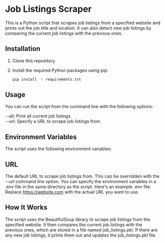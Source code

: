 # Job Listings Scraper
This is a Python script that scrapes job listings from a specified website and prints out the job title and location. It can also detect new job listings by comparing the current job listings with the previous ones.

## Installation
1. Clone this repository.
2. Install the required Python packages using pip:

    ```bash
    pip install -r requirements.txt
    ```
## Usage
You can run the script from the command line with the following options:

--all: Print all current job listings. <br>
--url: Specify a URL to scrape job listings from.

## Environment Variables
The script uses the following environment variables:

## URL 
The default URL to scrape job listings from. This can be overridden with the --url command line option.
You can specify the environment variables in a .env file in the same directory as the script. Here's an example .env file:
Replace https://website.com with the actual URL you want to use.

## How It Works
The script uses the BeautifulSoup library to scrape job listings from the specified website. It then compares the current job listings with the previous ones, which are stored in a file named job_listings.pkl. If there are any new job listings, it prints them out and updates the job_listings.pkl file.
